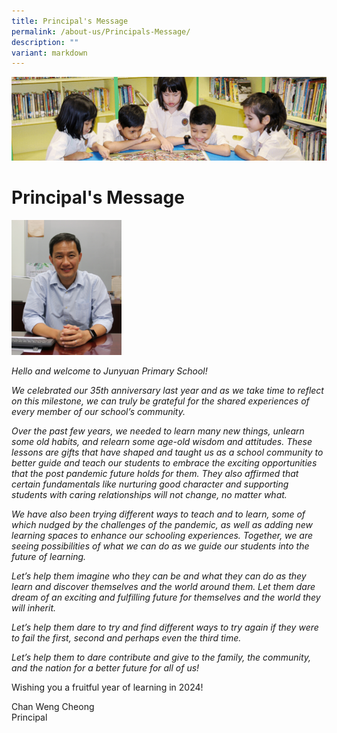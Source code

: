 ```yaml
---
title: Principal's Message
permalink: /about-us/Principals-Message/
description: ""
variant: markdown
---
```

![](/images/banner.gif)

Principal's Message
===================



<img src="/images/Principal.jpeg" style="width:35%">


<i>Hello and welcome to Junyuan Primary School!</i>

<i>We celebrated our 35th anniversary last year and as we take time to reflect on this milestone, we can truly be grateful for the shared experiences of every member of our school’s community.</i>

<i>Over the past few years, we needed to learn many new things, unlearn some old habits, and relearn some age-old wisdom and attitudes. These lessons are gifts that have shaped and taught us as a school community to better guide and teach our students to embrace the exciting opportunities that the post pandemic future holds for them. They also affirmed that certain fundamentals like nurturing good character and supporting students with caring relationships will not change, no matter what.</i>

<i>We have also been trying different ways to teach and to learn, some of which nudged by the challenges of the pandemic, as well as adding new learning spaces to enhance our schooling experiences. Together, we are seeing possibilities of what we can do as we guide our students into the future of learning.</i>

<i>Let’s help them imagine who they can be and what they can do as they learn and discover themselves and the world around them. Let them dare dream of an exciting and fulfilling future for themselves and the world they will inherit.</i>

<i>Let’s help them dare to try and find different ways to try again if they were to fail the first, second and perhaps even the third time.</i>

<i>Let’s help them to dare contribute and give to the family, the community, and the nation for a better future for all of us!</i>

Wishing you a fruitful year of learning in 2024!

  

Chan Weng Cheong <br>
Principal